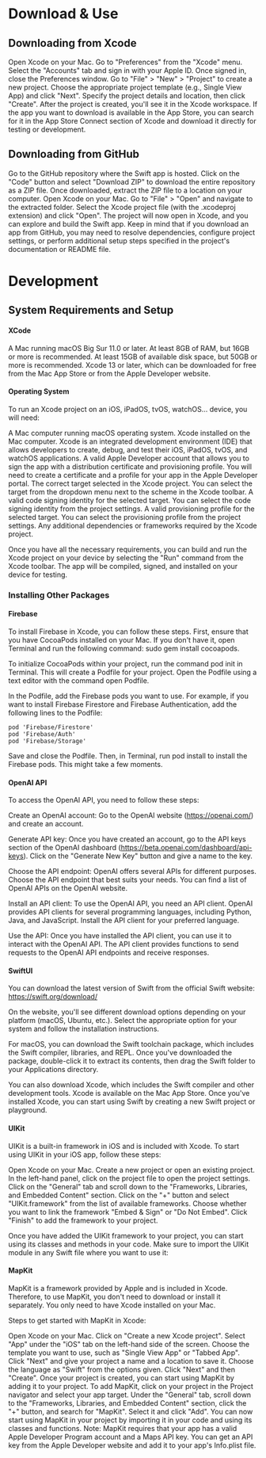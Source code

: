 # Download & Use
## Downloading from Xcode

Open Xcode on your Mac.
Go to "Preferences" from the "Xcode" menu.
Select the "Accounts" tab and sign in with your Apple ID.
Once signed in, close the Preferences window.
Go to "File" > "New" > "Project" to create a new project.
Choose the appropriate project template (e.g., Single View App) and click "Next".
Specify the project details and location, then click "Create".
After the project is created, you'll see it in the Xcode workspace.
If the app you want to download is available in the App Store, you can search for it in the App Store Connect section of Xcode and download it directly for testing or development.

## Downloading from GitHub

Go to the GitHub repository where the Swift app is hosted.
Click on the "Code" button and select "Download ZIP" to download the entire repository as a ZIP file.
Once downloaded, extract the ZIP file to a location on your computer.
Open Xcode on your Mac.
Go to "File" > "Open" and navigate to the extracted folder.
Select the Xcode project file (with the .xcodeproj extension) and click "Open".
The project will now open in Xcode, and you can explore and build the Swift app.
Keep in mind that if you download an app from GitHub, you may need to resolve dependencies, configure project settings, or perform additional setup steps specified in the project's documentation or README file.

# Development
## System Requirements and Setup
#### XCode
A Mac running macOS Big Sur 11.0 or later.
At least 8GB of RAM, but 16GB or more is recommended.
At least 15GB of available disk space, but 50GB or more is recommended.
Xcode 13 or later, which can be downloaded for free from the Mac App Store or from the Apple Developer website.

#### Operating System
To run an Xcode project on an iOS, iPadOS, tvOS, watchOS... device, you will need:

A Mac computer running macOS operating system. Xcode installed on the Mac computer. Xcode is an integrated development environment (IDE) that allows developers to create, debug, and test their iOS, iPadOS, tvOS, and watchOS applications. A valid Apple Developer account that allows you to sign the app with a distribution certificate and provisioning profile. You will need to create a certificate and a profile for your app in the Apple Developer portal. The correct target selected in the Xcode project. You can select the target from the dropdown menu next to the scheme in the Xcode toolbar.
A valid code signing identity for the selected target. You can select the code signing identity from the project settings. A valid provisioning profile for the selected target. You can select the provisioning profile from the project settings.
Any additional dependencies or frameworks required by the Xcode project.

Once you have all the necessary requirements, you can build and run the Xcode project on your device by selecting the "Run" command from the Xcode toolbar. The app will be compiled, signed, and installed on your device for testing.

### Installing Other Packages
#### Firebase
To install Firebase in Xcode, you can follow these steps. First, ensure that you have CocoaPods installed on your Mac. If you don't have it, open Terminal and run the following command: sudo gem install cocoapods. 

To initialize CocoaPods within your project, run the command pod init in Terminal. This will create a Podfile for your project. Open the Podfile using a text editor with the command open Podfile.

In the Podfile, add the Firebase pods you want to use. For example, if you want to install Firebase Firestore and Firebase Authentication, add the following lines to the Podfile:

````
pod 'Firebase/Firestore'
pod 'Firebase/Auth'
pod 'Firebase/Storage'
````

Save and close the Podfile. Then, in Terminal, run pod install to install the Firebase pods. This might take a few moments.

#### OpenAI API
To access the OpenAI API, you need to follow these steps:

Create an OpenAI account: Go to the OpenAI website (https://openai.com/) and create an account.

Generate API key: Once you have created an account, go to the API keys section of the OpenAI dashboard (https://beta.openai.com/dashboard/api-keys). Click on the "Generate New Key" button and give a name to the key.

Choose the API endpoint: OpenAI offers several APIs for different purposes. Choose the API endpoint that best suits your needs. You can find a list of OpenAI APIs on the OpenAI website.

Install an API client: To use the OpenAI API, you need an API client. OpenAI provides API clients for several programming languages, including Python, Java, and JavaScript. Install the API client for your preferred language.

Use the API: Once you have installed the API client, you can use it to interact with the OpenAI API. The API client provides functions to send requests to the OpenAI API endpoints and receive responses.


#### SwiftUI
You can download the latest version of Swift from the official Swift website: https://swift.org/download/

On the website, you'll see different download options depending on your platform (macOS, Ubuntu, etc.). Select the appropriate option for your system and follow the installation instructions.

For macOS, you can download the Swift toolchain package, which includes the Swift compiler, libraries, and REPL. Once you've downloaded the package, double-click it to extract its contents, then drag the Swift folder to your Applications directory.

You can also download Xcode, which includes the Swift compiler and other development tools. Xcode is available on the Mac App Store. Once you've installed Xcode, you can start using Swift by creating a new Swift project or playground.

#### UIKit
UIKit is a built-in framework in iOS and is included with Xcode. To start using UIKit in your iOS app, follow these steps:

Open Xcode on your Mac.
Create a new project or open an existing project.
In the left-hand panel, click on the project file to open the project settings.
Click on the "General" tab and scroll down to the "Frameworks, Libraries, and Embedded Content" section.
Click on the "+" button and select "UIKit.framework" from the list of available frameworks.
Choose whether you want to link the framework "Embed & Sign" or "Do Not Embed".
Click "Finish" to add the framework to your project.

Once you have added the UIKit framework to your project, you can start using its classes and methods in your code. Make sure to import the UIKit module in any Swift file where you want to use it:

#### MapKit
MapKit is a framework provided by Apple and is included in Xcode. Therefore, to use MapKit, you don't need to download or install it separately. You only need to have Xcode installed on your Mac.

Steps to get started with MapKit in Xcode:

Open Xcode on your Mac.
Click on "Create a new Xcode project".
Select "App" under the "iOS" tab on the left-hand side of the screen.
Choose the template you want to use, such as "Single View App" or "Tabbed App".
Click "Next" and give your project a name and a location to save it.
Choose the language as "Swift" from the options given.
Click "Next" and then "Create".
Once your project is created, you can start using MapKit by adding it to your project. To add MapKit, click on your project in the Project navigator and select your app target. Under the "General" tab, scroll down to the "Frameworks, Libraries, and Embedded Content" section, click the "+" button, and search for "MapKit". Select it and click "Add".
You can now start using MapKit in your project by importing it in your code and using its classes and functions.
Note: MapKit requires that your app has a valid Apple Developer Program account and a Maps API key. You can get an API key from the Apple Developer website and add it to your app's Info.plist file.

